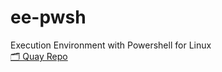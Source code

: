 # ee-pwsh

Execution Environment with Powershell for Linux
<br>
[🗂️ Quay Repo](https://quay.io/repository/zleblanc/ee-pwsh?tab=info)